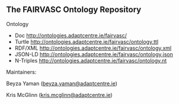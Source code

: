 ## The FAIRVASC Ontology Repository

Ontology

* Doc http://ontologies.adaptcentre.ie/fairvasc/
* Turtle http://ontologies.adaptcentre.ie/fairvasc/ontology.ttl
* RDF/XML http://ontologies.adaptcentre.ie/fairvasc/ontology.xml
* JSON-LD http://ontologies.adaptcentre.ie/fairvasc/ontology.json
* N-Triples http://ontologies.adaptcentre.ie/fairvasc/ontology.nt


Maintainers:

Beyza Yaman (beyza.yaman@adaptcentre.ie)

Kris McGlinn (kris.mcglinn@adaptcentre.ie) 